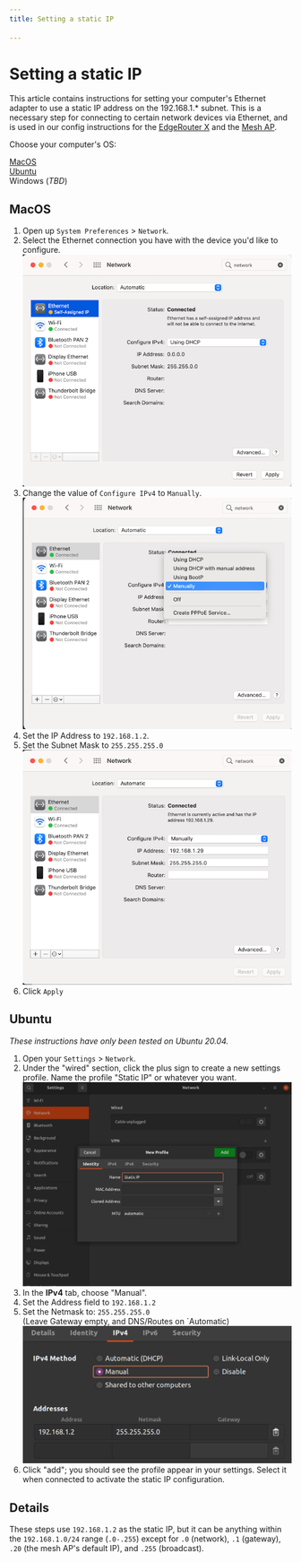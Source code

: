 ```yaml
---
title: Setting a static IP

---
```

# Setting a static IP

This article contains instructions for setting your computer's Ethernet adapter to use a static IP address on the 192.168.1.* subnet. This is a necessary step for connecting to certain network devices via Ethernet, and is used in our config instructions for the [EdgeRouter X](../configure-erx) and the [Mesh AP](../configure-ap-mesh).

Choose your computer's OS:

[MacOS](#macos) <br>
[Ubuntu](#ubuntu) <br>
Windows (_TBD_)

## MacOS

1. Open up `System Preferences` > `Network`.
2. Select the Ethernet connection you have with the device you'd like to configure.
   ![Mac Network Settings 1](../assets/images/static-ip/mac1.png)
3. Change the value of `Configure IPv4` to `Manually`.
   ![Mac Network Settings 2](../assets/images/static-ip/mac2.png)
4. Set the IP Address to `192.168.1.2`.
5. Set the Subnet Mask to `255.255.255.0`
   ![Mac Network Settings 3](../assets/images/static-ip/mac3.png)
6. Click `Apply`

## Ubuntu

_These instructions have only been tested on Ubuntu 20.04._

1. Open your `Settings` > `Network`.
2. Under the "wired" section, click the plus sign to create a new settings profile. Name the profile "Static IP" or whatever you want.
   ![Ubuntu Network Settings 1](../assets/images/static-ip/ubuntu1.png)
3. In the **IPv4** tab, choose "Manual".
4. Set the Address field to `192.168.1.2` <br>
5. Set the Netmask to: `255.255.255.0` <br>
   (Leave Gateway empty, and DNS/Routes on \`Automatic)
   ![ Ubuntu Network Settings 2](../assets/images/static-ip/ubuntu2.png)
6. Click "add"; you should see the profile appear in your settings. Select it when connected to activate the static IP configuration.

## Details

These steps use `192.168.1.2` as the static IP, but it can be anything within the `192.168.1.0/24` range (`.0-.255`) except for `.0` (network), `.1` (gateway), `.20` (the mesh AP's default IP), and `.255` (broadcast).